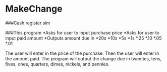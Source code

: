 # MakeChange

###Cash register sim

###This program
*Asks for user to input purchase price
*Asks for user to input paid amount
*Outputs amount due in
  *20s
  *10s
  *5s
  *1s
  *.25
  *.10
  *.05
  *.01
  
  The user will enter in the price of the purchase.
  Then the user will enter in the amount paid.
  The program will output the change due in twenties, tens, fives, ones, quarters, dimes, nickels, and pennies.
